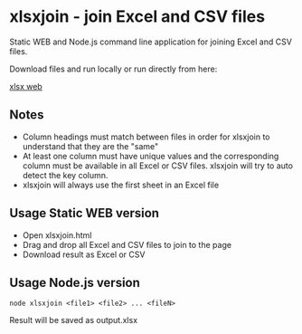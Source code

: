 # xlsxjoin - join Excel and CSV files

Static WEB and Node.js command line application for joining Excel and
CSV files. 

Download files and run locally or run directly from here:

[xlsx web](https://midstar.github.io/xlsxjoin/xlsxjoin.html)

## Notes

- Column headings must match between files in order for xlsxjoin to
  understand that they are the "same"
- At least one column must have unique values and the corresponding
  column must be available in all Excel or CSV files. xlsxjoin will
  try to auto detect the key column.
- xlsxjoin will always use the first sheet in an Excel file

## Usage Static WEB version

- Open xlsxjoin.html
- Drag and drop all Excel and CSV files to join to the page
- Download result as Excel or CSV

## Usage Node.js version

    node xlsxjoin <file1> <file2> ... <fileN>

Result will be saved as output.xlsx


